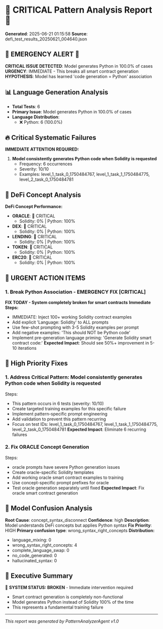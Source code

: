 # 🚨 CRITICAL Pattern Analysis Report 🚨

**Generated**: 2025-06-21 01:15:58
**Source**: defi_test_results_20250621_004640.json

## 🚨 EMERGENCY ALERT 🚨
**CRITICAL ISSUE DETECTED**: Model generates Python in 100.0% of cases
**URGENCY**: IMMEDIATE - This breaks all smart contract generation
**HYPOTHESIS**: Model has learned 'code generation = Python' association

## 📊 Language Generation Analysis
- **Total Tests**: 6
- **Primary Issue**: Model generates Python in 100.0% of cases
- **Language Distribution**:
  - ❌ Python: 6 (100.0%)

## 🔥 Critical Systematic Failures
**IMMEDIATE ATTENTION REQUIRED:**
1. **Model consistently generates Python code when Solidity is requested**
   - Frequency: 6 occurrences
   - Severity: 10/10
   - Examples: level_1_task_0_1750484767, level_1_task_1_1750484775, level_2_task_0_1750484781

## 🏦 DeFi Concept Analysis
**DeFi Concept Performance:**
- **ORACLE**: 🚨 CRITICAL
  - Solidity: 0% | Python: 100%
- **DEX**: 🚨 CRITICAL
  - Solidity: 0% | Python: 100%
- **LENDING**: 🚨 CRITICAL
  - Solidity: 0% | Python: 100%
- **TOKEN**: 🚨 CRITICAL
  - Solidity: 0% | Python: 100%
- **ERC20**: 🚨 CRITICAL
  - Solidity: 0% | Python: 100%

## 🚨 URGENT ACTION ITEMS
### 1. Break Python Association - EMERGENCY FIX [CRITICAL]
**FIX TODAY - System completely broken for smart contracts**
**Immediate Steps:**
- IMMEDIATE: Inject 100+ working Solidity contract examples
- Add explicit 'Language: Solidity' to ALL prompts
- Use few-shot prompting with 3-5 Solidity examples per prompt
- Add negative examples: 'This should NOT be Python code'
- Implement pre-generation language priming: 'Generate Solidity smart contract code:'
**Expected Impact**: Should see 50%+ improvement in 5-10 iterations

## 🔧 High Priority Fixes
### 1. Address Critical Pattern: Model consistently generates Python code when Solidity is requested
Steps:
- This pattern occurs in 6 tests (severity: 10/10)
- Create targeted training examples for this specific failure
- Implement pattern-specific prompt engineering
- Add validation to prevent this pattern recurring
- Focus on test IDs: level_1_task_0_1750484767, level_1_task_1_1750484775, level_2_task_0_1750484781
**Expected Impact**: Eliminate 6 recurring failures

### 2. Fix ORACLE Concept Generation
Steps:
- oracle prompts have severe Python generation issues
- Create oracle-specific Solidity templates
- Add working oracle smart contract examples to training
- Use concept-specific prompt prefixes for oracle
- Test oracle generation separately until fixed
**Expected Impact**: Fix oracle smart contract generation

## 🧠 Model Confusion Analysis
**Root Cause**: concept_syntax_disconnect
**Confidence**: high
**Description**: Model understands DeFi concepts but applies Python syntax
**Fix Priority**: HIGH
**Primary confusion type**: wrong_syntax_right_concepts
**Distribution:**
- language_mixing: 0
- wrong_syntax_right_concepts: 4
- complete_language_swap: 0
- no_code_generated: 0
- hallucinated_syntax: 0

## 📝 Executive Summary
🚨 **SYSTEM STATUS: BROKEN** - Immediate intervention required
- Smart contract generation is completely non-functional
- Model generates Python instead of Solidity 100% of the time
- This represents a fundamental training failure

---
*This report was generated by PatternAnalyzerAgent v1.0*